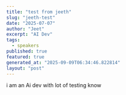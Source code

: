 ```yaml
---
title: "test from jeeth"
slug: "jeeth-test"
date: "2025-07-07"
author: "Jeet"
excerpt: "AI Dev"
tags:
  - speakers
published: true
featured: true
generated_at: "2025-09-09T06:34:46.822814"
layout: "post"
---
```


i am an Ai dev with lot of testing know
